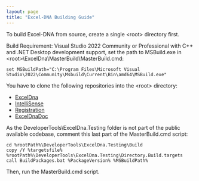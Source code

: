 ```yaml
---
layout: page
title: "Excel-DNA Building Guide"
---
```


To build Excel-DNA from source, create a single \<root> directory first.  

Build Requirement: Visual Studio 2022 Community or Professional with C++ and .NET Desktop development support, set the path to MSBuild.exe in \<root>\ExcelDna\MasterBuild\MasterBuild.cmd:  

`set MSBuildPath="C:\Program Files\Microsoft Visual Studio\2022\Community\Msbuild\Current\Bin\amd64\MSBuild.exe"`

You have to clone the following repositories into the \<root> directory:

- [ExcelDna](https://github.com/Excel-DNA/ExcelDna)
- [IntelliSense](https://github.com/Excel-DNA/IntelliSense)
- [Registration](https://github.com/Excel-DNA/Registration)
- [ExcelDnaDoc](https://github.com/Excel-DNA/ExcelDnaDoc)

As the DeveloperTools\ExcelDna.Testing folder is not part of the public available codebase, comment this last part of the MasterBuild.cmd script:

```
cd %rootPath%\DeveloperTools\ExcelDna.Testing\Build
copy /Y %targetsfile% %rootPath%\DeveloperTools\ExcelDna.Testing\Directory.Build.targets
call BuildPackages.bat %PackageVersion% %MSBuildPath%
```


Then, run the MasterBuild.cmd script.


